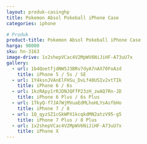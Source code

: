 ```yaml
---
layout: produk-casinghp
title: Pokemon Absol Pokeball iPhone Case
categories: iphone

# Produk
product-title: Pokemon Absol Pokeball iPhone Case
harga: 90000
sku: hn-3163
image-drive: 1x2shepVCac4V2MpWV6NiJiHF-A73uU7x
gallery:
  - url: 1b4QoetfjdNW5J3BRv7dyA7nAX70FoAzd
    title: iPhone 5 / 5s / SE
  - url: 1Y4ksnJVAnElFHSu_DvLf40USIv2vtTIk
    title: iPhone 6 / 6s
  - url: 1kzRApy1rRJDNJQFfP23zH_zwAQ7Rn-JD
    title: iPhone 6 Plus / 6s Plus
  - url: 1TkyQ-f7JA7WjMVuaEdMLhoHLYsAsfbHo
    title: iPhone 7 / 8
  - url: 1Q_qyzSZ1cGkWPX1kcqkdMN2atzV95-g5
    title: iPhone 7 Plus / 8 Plus
  - url: 1x2shepVCac4V2MpWV6NiJiHF-A73uU7x
    title: iPhone X
---
```

